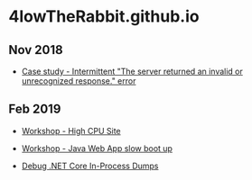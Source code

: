 # 4lowTheRabbit.github.io

## Nov 2018

* [Case study - Intermittent "The server returned an invalid or unrecognized response." error](https://4lowTheRabbit.github.io/blogs/2018/11/CaseStudy)

## Feb 2019

* [Workshop - High CPU Site](https://4lowTheRabbit.github.io/blogs/2019/02/HighCpuCoreSite)

* [Workshop - Java Web App slow boot up](https://4lowTheRabbit.github.io/blogs/2019/02/JavaSlowStartup)

* [Debug .NET Core In-Process Dumps](https://4lowTheRabbit.github.io/blogs/2019/02/DebuggingInProcess)
